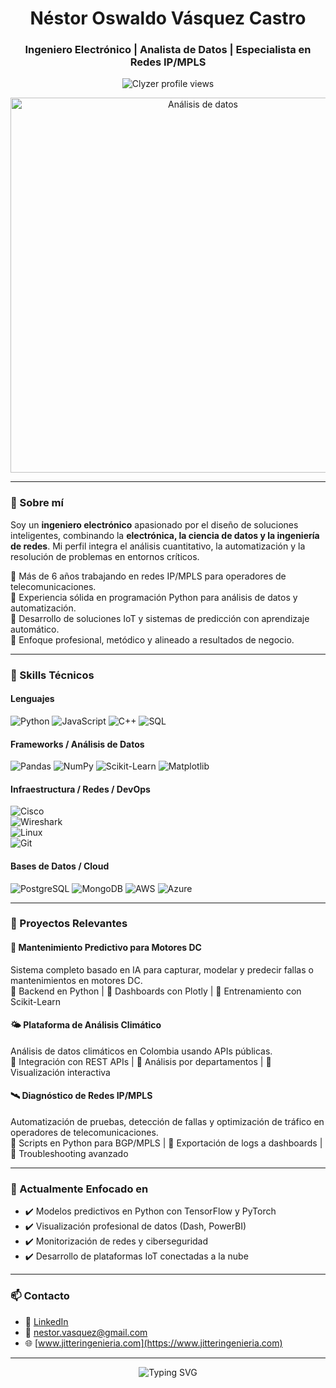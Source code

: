 <h1 align="center">Néstor Oswaldo Vásquez Castro</h1>
<h3 align="center">Ingeniero Electrónico | Analista de Datos | Especialista en Redes IP/MPLS</h3>

<p align="center">
  <img src="https://komarev.com/ghpvc/?username=Clyzer&label=Profile%20views&color=0e75b6&style=flat" alt="Clyzer profile views"/>
</p>

<!-- Animación profesional -->
<p align="center">
  <img src="https://media4.giphy.com/media/26AHONQ79FdWZhAI0/giphy.gif?cid=790b7611ow0d3z9pmz3mqebtpmfl0kgff83i2c0z5ixh4q51&ep=v1_gifs_search&rid=giphy.gif&ct=g" width="600" alt="Análisis de datos" />
</p>


---

### 🧩 Sobre mí

Soy un **ingeniero electrónico** apasionado por el diseño de soluciones inteligentes, combinando la **electrónica, la ciencia de datos y la ingeniería de redes**. 
Mi perfil integra el análisis cuantitativo, la automatización y la resolución de problemas en entornos críticos.

🔹 Más de 6 años trabajando en redes IP/MPLS para operadores de telecomunicaciones.  
🔹 Experiencia sólida en programación Python para análisis de datos y automatización.  
🔹 Desarrollo de soluciones IoT y sistemas de predicción con aprendizaje automático.  
🔹 Enfoque profesional, metódico y alineado a resultados de negocio.

---

### 🧠 Skills Técnicos

#### Lenguajes
![Python](https://img.shields.io/badge/-Python-05122A?style=flat&logo=python) 
![JavaScript](https://img.shields.io/badge/-JavaScript-05122A?style=flat&logo=javascript) 
![C++](https://img.shields.io/badge/-C++-05122A?style=flat&logo=c%2B%2B) 
![SQL](https://img.shields.io/badge/-SQL-05122A?style=flat&logo=mysql)

#### Frameworks / Análisis de Datos
![Pandas](https://img.shields.io/badge/-Pandas-150458?style=flat&logo=pandas) 
![NumPy](https://img.shields.io/badge/-NumPy-013243?style=flat&logo=numpy)
![Scikit-Learn](https://img.shields.io/badge/-ScikitLearn-F7931E?style=flat&logo=scikit-learn)
![Matplotlib](https://img.shields.io/badge/-Matplotlib-11557C?style=flat&logo=python)

#### Infraestructura / Redes / DevOps
![Cisco](https://img.shields.io/badge/-Cisco%20Networking-1D2D50?style=flat&logo=cisco)  
![Wireshark](https://img.shields.io/badge/-Wireshark-1679A7?style=flat&logo=wireshark)  
![Linux](https://img.shields.io/badge/-Linux-05122A?style=flat&logo=linux)  
![Git](https://img.shields.io/badge/-Git-F05033?style=flat&logo=git)

#### Bases de Datos / Cloud
![PostgreSQL](https://img.shields.io/badge/-PostgreSQL-336791?style=flat&logo=postgresql)
![MongoDB](https://img.shields.io/badge/-MongoDB-00ED64?style=flat&logo=mongodb)
![AWS](https://img.shields.io/badge/-AWS-232F3E?style=flat&logo=amazon-aws)
![Azure](https://img.shields.io/badge/-Azure-0089D6?style=flat&logo=microsoft-azure)

---

### 📌 Proyectos Relevantes

#### 🔧 Mantenimiento Predictivo para Motores DC
Sistema completo basado en IA para capturar, modelar y predecir fallas o mantenimientos en motores DC.  
🔸 Backend en Python | 🔸 Dashboards con Plotly | 🔸 Entrenamiento con Scikit-Learn

#### 🌤️ Plataforma de Análisis Climático
Análisis de datos climáticos en Colombia usando APIs públicas.  
🔸 Integración con REST APIs | 🔸 Análisis por departamentos | 🔸 Visualización interactiva

#### 🛰️ Diagnóstico de Redes IP/MPLS
Automatización de pruebas, detección de fallas y optimización de tráfico en operadores de telecomunicaciones.  
🔸 Scripts en Python para BGP/MPLS | 🔸 Exportación de logs a dashboards | 🔸 Troubleshooting avanzado

---

### 🚀 Actualmente Enfocado en

- ✔️ Modelos predictivos en Python con TensorFlow y PyTorch
- ✔️ Visualización profesional de datos (Dash, PowerBI)
- ✔️ Monitorización de redes y ciberseguridad
- ✔️ Desarrollo de plataformas IoT conectadas a la nube

---

### 📫 Contacto

- 💼 [LinkedIn](https://www.linkedin.com/in/tuusuario)
- 📧 nestor.vasquez@gmail.com
- 🌐 [www.jitteringenieria.com](https://www.jitteringenieria.com)

---

<p align="center">
  <img src="https://readme-typing-svg.demolab.com?font=Fira+Code&size=24&duration=3000&pause=1000&color=0C8ACB&center=true&vCenter=true&multiline=true&width=850&height=80&lines=El+conocimiento+es+poder...;...pero+la+ingenier%C3%ADa+lo+convierte+en+soluciones+reales." alt="Typing SVG" />
</p>


